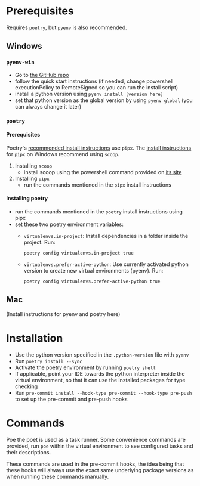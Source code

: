 # Prerequisites

Requires `poetry`, but `pyenv` is also recommended.

## Windows
### `pyenv-win`
- Go to [the GitHub repo](https://github.com/pyenv-win/pyenv-win)
- follow the quick start instructions (if needed, change powershell executionPolicy to RemoteSigned so you can run the install script)
- install a python version using `pyenv install [version here]`
- set that python version as the global version by using `pyenv global` (you can always change it later)

### `poetry`
#### Prerequisites

Poetry's [recommended install instructions](https://python-poetry.org/docs/#installation) use `pipx`. The [install instructions](https://github.com/pypa/pipx) for `pipx` on Windows recommend using `scoop`.

1. Installing `scoop`
    - install scoop using the powershell command provided on [its site](https://scoop.sh/)
2. Installing `pipx`
    - run the commands mentioned in the `pipx` install instructions

#### Installing poetry

- run the commands mentioned in the `poetry` install instructions using pipx
- set these two poetry environment variables:
  - `virtualenvs.in-project`: Install dependencies in a folder inside the project. Run: 
      
      `poetry config virtualenvs.in-project true`

  - `virtualenvs.prefer-active-python`: Use currently activated python version to create new virtual environments (pyenv). Run:
  
     `poetry config virtualenvs.prefer-active-python true`

## Mac

(Install instructions for pyenv and poetry here)

# Installation

- Use the python version specified in the `.python-version` file with `pyenv`
- Run `poetry install --sync`
- Activate the poetry environment by running `poetry shell`
- If applicable, point your IDE towards the python interpreter inside the virtual environment, so that it can use the installed packages for type checking
- Run `pre-commit install --hook-type pre-commit --hook-type pre-push` to set up the pre-commit and pre-push hooks

# Commands

Poe the poet is used as a task runner. Some convenience commands are provided, run `poe` within the virtual environment to see configured tasks and their descriptions.

These commands are used in the pre-commit hooks, the idea being that these hooks will always use the exact same underlying package versions as when running these commands manually. 